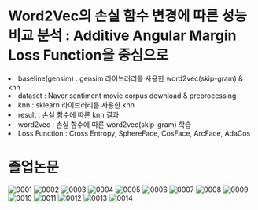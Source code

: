 # Word2Vec의 손실 함수 변경에 따른 성능 비교 분석 : Additive Angular Margin Loss Function을 중심으로

<div>
  <li>baseline(gensim) : gensim 라이브러리를 사용한 word2vec(skip-gram) & knn</li>
  <li>dataset : Naver sentiment movie corpus download & preprocessing</li>
  <li>knn : sklearn 라이브러리를 사용한 knn</li>
  <li>result : 손실 함수에 따른 knn 결과</li>
  <li>word2vec : 손실 함수에 따른 word2vec(skip-gram) 학습</li>
  <li>Loss Function : Cross Entropy, SphereFace, CosFace, ArcFace, AdaCos</li>
</div>

# 졸업논문

![0001](https://user-images.githubusercontent.com/55614265/135582552-caa5227e-d404-4bcc-8e27-8f710abf3081.jpg)
![0002](https://user-images.githubusercontent.com/55614265/135582562-a9f83287-4619-4460-b990-4f28ab18ee72.jpg)
![0003](https://user-images.githubusercontent.com/55614265/135582567-94396892-48d1-42eb-b57a-e52a88e66cc4.jpg)
![0004](https://user-images.githubusercontent.com/55614265/135582570-251fe4cb-b63b-4213-9187-8c5ea0859d25.jpg)
![0005](https://user-images.githubusercontent.com/55614265/135582575-99f13cfd-0c0a-4af4-82e0-042a8ceb313f.jpg)
![0006](https://user-images.githubusercontent.com/55614265/135582576-05b2189f-cbf1-4647-9cb5-cd7aa3720701.jpg)
![0007](https://user-images.githubusercontent.com/55614265/135582580-413daba2-ab64-4353-a2cf-750d2f6b5b9c.jpg)
![0008](https://user-images.githubusercontent.com/55614265/135582583-e3187397-ae96-4c44-a3ca-813f3ad63c15.jpg)
![0009](https://user-images.githubusercontent.com/55614265/135582587-5246e0f9-d032-4d9b-a8f6-565817669248.jpg)
![0010](https://user-images.githubusercontent.com/55614265/135582588-4c696558-6e30-4969-8ab9-8b71db5a36d6.jpg)
![0011](https://user-images.githubusercontent.com/55614265/135582590-84afac7f-be67-4d9f-9e37-96ad33066b3a.jpg)
![0012](https://user-images.githubusercontent.com/55614265/135582593-1f846c55-aa59-45c5-8e43-8dab34493b14.jpg)
![0013](https://user-images.githubusercontent.com/55614265/135582598-60530641-f8d8-450a-8638-f23335335990.jpg)
![0014](https://user-images.githubusercontent.com/55614265/135582601-d793c144-21e5-4dc2-a64d-cbcdcfc7b7cd.jpg)
